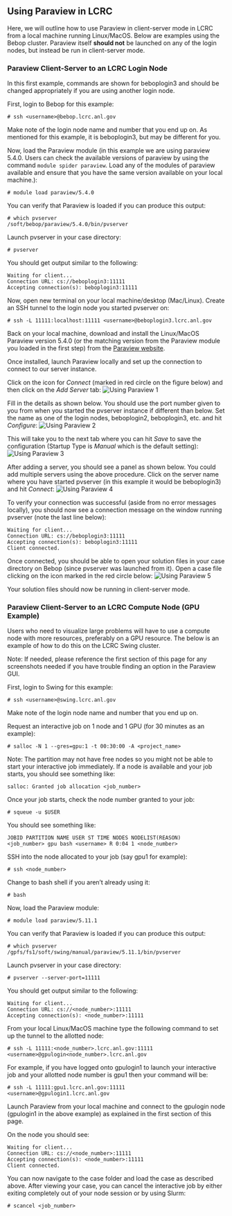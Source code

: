## Using Paraview in LCRC

Here, we will outline how to use Paraview in client-server mode in LCRC from a local machine running Linux/MacOS. Below are examples using the Bebop cluster. Paraview itself **should not** be launched on any of the login nodes, but instead be run in client-server mode.

### Paraview Client-Server to an LCRC Login Node
In this first example, commands are shown for beboplogin3 and should be changed appropriately if you are using another login node.

First, login to Bebop for this example:
```
# ssh <username>@bebop.lcrc.anl.gov
```

Make note of the login node name and number that you end up on. As mentioned for this example, it is beboplogin3, but may be different for you.

Now, load the Paraview module (in this example we are using paraview 5.4.0. Users can check the available versions of paraview by using the command `module spider paraview`. Load any of the modules of paraview available and ensure that you have the same version available on your local machine.):
```
# module load paraview/5.4.0
```

You can verify that Paraview is loaded if you can produce this output:

```
# which pvserver
/soft/bebop/paraview/5.4.0/bin/pvserver
```

Launch pvserver in your case directory:
```
# pvserver
```

You should get output similar to the following:
```
Waiting for client...
Connection URL: cs://beboplogin3:11111
Accepting connection(s): beboplogin3:11111
```

Now, open new terminal on your local machine/desktop (Mac/Linux). Create an SSH tunnel to the login node you started pvserver on:

```
# ssh -L 11111:localhost:11111 <username>@beboplogin3.lcrc.anl.gov
```

Back on your local machine, download and install the Linux/MacOS Paraview version 5.4.0 (or the matching version from the Paraview module you loaded in the first step) from the [Paraview website](https://www.paraview.org/download/).

Once installed, launch Paraview locally and set up the connection to connect to our server instance.

Click on the icon for *Connect* (marked in red circle on the figure below) and then click on the *Add Server* tab:
![Using Paraview 1](https://apsacquia2stg.prod.acquia-sites.com/sites/default/files/2023-11/using-paraview-1.png)

Fill in the details as shown below. You should use the port number given to you from when you started the pvserver instance if different than below. Set the name as one of the login nodes, beboplogin2, beboplogin3, etc. and hit *Configure*:
![Using Paraview 2](https://apsacquia2stg.prod.acquia-sites.com/sites/default/files/2023-11/using-paraview-2.png)

This will take you to the next tab where you can hit *Save* to save the configuration (Startup Type is *Manual* which is the default setting):
![Using Paraview 3](https://apsacquia2stg.prod.acquia-sites.com/sites/default/files/2023-11/using-paraview-3.png)

After adding a server, you should see a panel as shown below. You could add multiple servers using the above procedure. Click on the server name where you have started pvserver (in this example it would be beboplogin3) and hit *Connect*:
![Using Paraview 4](https://apsacquia2stg.prod.acquia-sites.com/sites/default/files/2023-11/using-paraview-4.png)

To verify your connection was successful (aside from no error messages locally), you should now see a connection message on the window running pvserver (note the last line below):

```
Waiting for client...
Connection URL: cs://beboplogin3:11111
Accepting connection(s): beboplogin3:11111
Client connected.
```

Once connected, you should be able to open your solution files in your case directory on Bebop (since pvserver was launched from it). Open a case file clicking on the icon marked in the red circle below:
![Using Paraview 5](https://apsacquia2stg.prod.acquia-sites.com/sites/default/files/2023-11/using-paraview-5.png)

Your solution files should now be running in client-server mode.

### Paraview Client-Server to an LCRC Compute Node (GPU Example)
Users who need to visualize large problems will have to use a compute node with more resources, preferably on a GPU resource. The below is an example of how to do this on the LCRC Swing cluster.

Note: If needed, please reference the first section of this page for any screenshots needed if you have trouble finding an option in the Paraview GUI.

First, login to Swing for this example:

```
# ssh <username>@swing.lcrc.anl.gov
```

Make note of the login node name and number that you end up on.

Request an interactive job on 1 node and 1 GPU (for 30 minutes as an example):

```
# salloc -N 1 --gres=gpu:1 -t 00:30:00 -A <project_name>
```

Note: The partition may not have free nodes so you might not be able to start your interactive job immediately. If a node is available and your job starts, you should see something like:
```
salloc: Granted job allocation <job_number>
```

Once your job starts, check the node number granted to your job:

```
# squeue -u $USER
```

You should see something like:

```
JOBID PARTITION NAME USER ST TIME NODES NODELIST(REASON) 
<job_number> gpu bash <username> R 0:04 1 <node_number>
```

SSH into the node allocated to your job (say gpu1 for example):
```
# ssh <node_number>
```

Change to bash shell if you aren’t already using it:
```
# bash
```

Now, load the Paraview module:
```
# module load paraview/5.11.1
```

You can verify that Paraview is loaded if you can produce this output:

```
# which pvserver
/gpfs/fs1/soft/swing/manual/paraview/5.11.1/bin/pvserver
```

Launch pvserver in your case directory:
```
# pvserver --server-port=11111
```

You should get output similar to the following:

```
Waiting for client...
Connection URL: cs://<node_number>:11111
Accepting connection(s): <node_number>:11111
```

From your local Linux/MacOS machine type the following command to set up the tunnel to the allotted node:
```
# ssh -L 11111:<node_number>.lcrc.anl.gov:11111 <username>@gpulogin<node_number>.lcrc.anl.gov
```

For example, if you have logged onto gpulogin1 to launch your interactive job and your allotted node number is gpu1 then your command will be:
```
# ssh -L 11111:gpu1.lcrc.anl.gov:11111 <username>@gpulogin1.lcrc.anl.gov
```

Launch Paraview from your local machine and connect to the gpulogin node (gpulogin1 in the above example) as explained in the first section of this page.

On the node you should see:

```
Waiting for client...
Connection URL: cs://<node_number>:11111
Accepting connection(s): <node_number>:11111
Client connected.
```

You can now navigate to the case folder and load the case as described above. After viewing your case, you can cancel the interactive job by either exiting completely out of your node session or by using Slurm:
```
# scancel <job_number>
```
